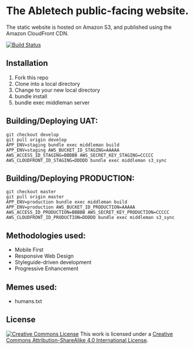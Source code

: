 The Abletech public-facing website.
===================================

The static website is hosted on Amazon S3, and published using the Amazon CloudFront CDN.

[![Build Status](https://travis-ci.org/AbleTech/abletech.nz.svg?branch=develop)](https://travis-ci.org/AbleTech/abletech.nz)

## Installation
1. Fork this repo
2. Clone into a local directory
3. Change to your new local directory
4. bundle install
5. bundle exec middleman server

## Building/Deploying UAT:

    git checkout develop
    git pull origin develop
    APP_ENV=staging bundle exec middleman build
    APP_ENV=staging AWS_BUCKET_ID_STAGING=AAAAA AWS_ACCESS_ID_STAGING=BBBBB AWS_SECRET_KEY_STAGING=CCCCC AWS_CLOUDFRONT_ID_STAGING=DDDDD bundle exec middleman s3_sync

## Building/Deploying PRODUCTION:

    git checkout master
    git pull origin master
    APP_ENV=production bundle exec middleman build
    APP_ENV=production AWS_BUCKET_ID_PRODUCTION=AAAAA AWS_ACCESS_ID_PRODUCTION=BBBBB AWS_SECRET_KEY_PRODUCTION=CCCCC AWS_CLOUDFRONT_ID_PRODUCTION=DDDDD bundle exec middleman s3_sync

## Methodologies used:

* Mobile First
* Responsive Web Design
* Styleguide-driven development
* Progressive Enhancement

## Memes used:

* humans.txt

## License

[![Creative Commons License][image-1]][1]
This work is licensed under a [Creative Commons Attribution-ShareAlike 4.0 International License][1].

[1]:   https://creativecommons.org/licenses/by-sa/4.0/

[image-1]: https://i.creativecommons.org/l/by-sa/4.0/88x31.png
